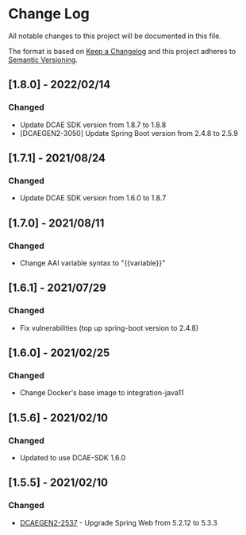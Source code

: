 # Change Log
All notable changes to this project will be documented in this file.

The format is based on [Keep a Changelog](http://keepachangelog.com/)
and this project adheres to [Semantic Versioning](http://semver.org/).

## [1.8.0] - 2022/02/14
### Changed
- Update DCAE SDK version from 1.8.7 to 1.8.8
- [DCAEGEN2-3050] Update Spring Boot version from 2.4.8 to 2.5.9

## [1.7.1] - 2021/08/24
### Changed
- Update DCAE SDK version from 1.6.0 to 1.8.7

## [1.7.0] - 2021/08/11
### Changed
- Change AAI variable syntax to "{{variable}}"

## [1.6.1] - 2021/07/29
### Changed
- Fix vulnerabilities (top up spring-boot version to 2.4.8)

## [1.6.0] - 2021/02/25
### Changed
- Change Docker's base image to integration-java11

## [1.5.6] - 2021/02/10
### Changed
- Updated to use DCAE-SDK 1.6.0

## [1.5.5] - 2021/02/10
### Changed
- [DCAEGEN2-2537](https://jira.onap.org/browse/DCAEGEN2-2537) - Upgrade Spring Web from 5.2.12 to 5.3.3

